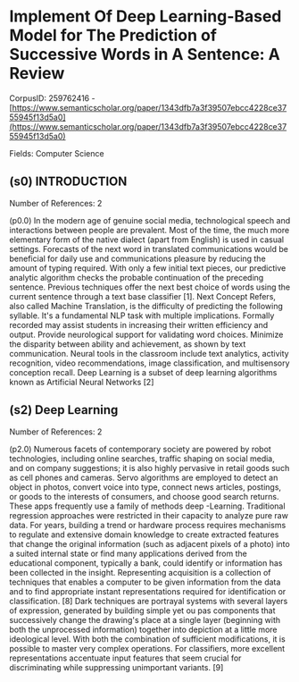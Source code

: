 # Implement Of Deep Learning-Based Model for The Prediction of Successive Words in A Sentence: A Review

CorpusID: 259762416 - [https://www.semanticscholar.org/paper/1343dfb7a3f39507ebcc4228ce3755945f13d5a0](https://www.semanticscholar.org/paper/1343dfb7a3f39507ebcc4228ce3755945f13d5a0)

Fields: Computer Science

## (s0) INTRODUCTION
Number of References: 2

(p0.0) In the modern age of genuine social media, technological speech and interactions between people are prevalent. Most of the time, the much more elementary form of the native dialect (apart from English) is used in casual settings. Forecasts of the next word in translated communications would be beneficial for daily use and communications pleasure by reducing the amount of typing required. With only a few initial text pieces, our predictive analytic algorithm checks the probable continuation of the preceding sentence. Previous techniques offer the next best choice of words using the current sentence through a text base classifier [1]. Next Concept Refers, also called Machine Translation, is the difficulty of predicting the following syllable. It's a fundamental NLP task with multiple implications. Formally recorded may assist students in increasing their written efficiency and output. Provide neurological support for validating word choices. Minimize the disparity between ability and achievement, as shown by text communication. Neural tools in the classroom include text analytics, activity recognition, video recommendations, image classification, and multisensory conception recall. Deep Learning is a subset of deep learning algorithms known as Artificial Neural Networks [2] 
## (s2) Deep Learning
Number of References: 2

(p2.0) Numerous facets of contemporary society are powered by robot technologies, including online searches, traffic shaping on social media, and on company suggestions; it is also highly pervasive in retail goods such as cell phones and cameras. Servo algorithms are employed to detect an object in photos, convert voice into type, connect news articles, postings, or goods to the interests of consumers, and choose good search returns. These apps frequently use a family of methods deep -Learning. Traditional regression approaches were restricted in their capacity to analyze pure raw data. For years, building a trend or hardware process requires mechanisms to regulate and extensive domain knowledge to create extracted features that change the original information (such as adjacent pixels of a photo) into a suited internal state or find many applications derived from the educational component, typically a bank, could identify or information has been collected in the insight. Representing acquisition is a collection of techniques that enables a computer to be given information from the data and to find appropriate instant representations required for identification or classification. [8] Dark techniques are portrayal systems with several layers of expression, generated by building simple yet ou pas components that successively change the drawing's place at a single layer (beginning with both the unprocessed information) together into depiction at a little more ideological level. With both the combination of sufficient modifications, it is possible to master very complex operations. For classifiers, more excellent representations accentuate input features that seem crucial for discriminating while suppressing unimportant variants. [9] 
